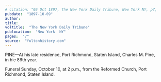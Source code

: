 ```yaml
---
# citation: "09 Oct 1897, The New York Daily Tribune, New York NY, p7, fultonhistory.com."
pubdate:  "1897-10-09"
author: 
title: 
voltitle:  "The New York Daily Tribune"
publocation:  "New York  NY"
pages:  "7"
source:  "fultonhistory.com"
---
```

PINE—At his late residence, Port Richmond, Staten Island, Charles M. Pine, in hie 86th year.

Funeral Sunday, October 10, at 2 p.m., from the Reformed Church, Port Richmond, Staten Island. 


